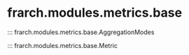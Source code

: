 # frarch.modules.metrics.base

::: frarch.modules.metrics.base.AggregationModes

::: frarch.modules.metrics.base.Metric
